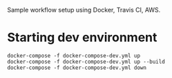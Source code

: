 Sample workflow setup using Docker, Travis CI, AWS.

# Starting dev environment
`docker-compose -f docker-compose-dev.yml up` <br/>
`docker-compose -f docker-compose-dev.yml up --build` <br/>
`docker-compose -f docker-compose-dev.yml down`